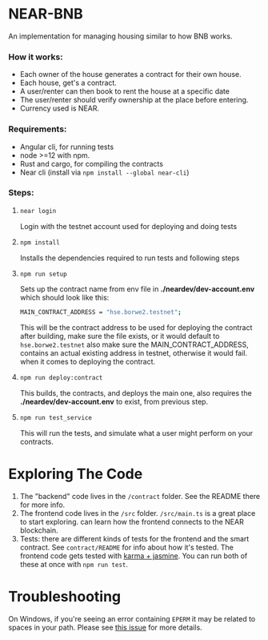 

# NEAR-BNB

An implementation for managing housing similar to how BNB works.

### How it works:

- Each owner of the house generates a contract for their own house.
- Each house, get's a contract.
- A user/renter can then book to rent the house at a specific date
- The user/renter should verify ownership at the place before entering.
- Currency used is NEAR.

### Requirements:

- Angular cli, for running tests
- node >=12 with npm.
- Rust and cargo, for compiling the contracts
- Near cli (install via `npm install --global near-cli`)

### Steps:

1. ```bash
   near login
   ```
   Login with the testnet account used for deploying and doing tests


2. ```bash
   npm install
   ```
   Installs the dependencies required to run tests and following steps


3. ```bash
   npm run setup
   ```

   Sets up the contract name from env file in **./neardev/dev-account.env** which should look like this:

   ```bash
   MAIN_CONTRACT_ADDRESS = "hse.borwe2.testnet";
   ```

   This will be the contract address to be used for deploying the contract after building, make sure the file exists, or it would default to `hse.borwe2.testnet` also make sure the MAIN_CONTRACT_ADDRESS, contains an actual existing address in testnet, otherwise it would fail. when it comes to deploying the contract.

4. ```bash
   npm run deploy:contract
   ```

   This builds, the contracts, and deploys the main one, also requires the **./neardev/dev-account.env** to exist, from previous step.

5. ```bash
   npm run test_service
   ```

   This will run the tests, and simulate what a user might perform on your contracts.


Exploring The Code
==================

1. The "backend" code lives in the `/contract` folder. See the README there for
   more info.
2. The frontend code lives in the `/src` folder. `/src/main.ts` is a great
   place to start exploring.
   can learn how the frontend connects to the NEAR blockchain.
3. Tests: there are different kinds of tests for the frontend and the smart
   contract. See `contract/README` for info about how it's tested. The frontend
   code gets tested with [karma + jasmine]. You can run both of these at once with `npm
   run test`.


Troubleshooting
===============

On Windows, if you're seeing an error containing `EPERM` it may be related to spaces in your path. Please see [this issue](https://github.com/zkat/npx/issues/209) for more details.


[Angular]: https://angularjs.org/
[create-near-app]: https://github.com/near/create-near-app
[Node.js]: https://nodejs.org/en/download/package-manager/
[karma + jasmine]: https://angular.io/guide/testing
[NEAR accounts]: https://docs.near.org/docs/concepts/account
[NEAR Wallet]: https://wallet.testnet.near.org/
[near-cli]: https://github.com/near/near-cli
[gh-pages]: https://github.com/tschaub/gh-pages
